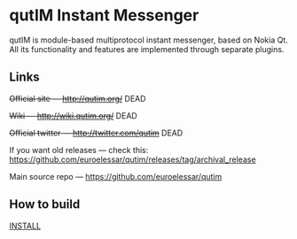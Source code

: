 # qutIM Instant Messenger

qutIM is module-based multiprotocol instant messenger, based on Nokia Qt. All its functionality and features are implemented through separate plugins.

## Links ##

~~Official site — http://qutim.org/~~ DEAD

~~Wiki — http://wiki.qutim.org/~~ DEAD

~~Official twitter — http://twitter.com/qutim~~ DEAD

If you want old releases — check this: https://github.com/euroelessar/qutim/releases/tag/archival_release

Main source repo — https://github.com/euroelessar/qutim

## How to build

[INSTALL](./INSTALL)
